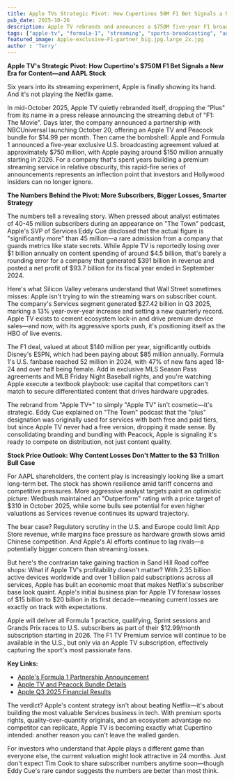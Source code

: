 ```yaml
---
title: Apple TVs Strategic Pivot: How Cupertinos 50M F1 Bet Signals a New Era for Content—and AAPL Stock
pub_date: 2025-10-26
description: Apple TV rebrands and announces a $750M five-year F1 broadcasting deal, signaling a strategic pivot from Netflix-style streaming to premium sports content. With over 45M subscribers and $1B annual content losses, Apple is using its ecosystem advantage to secure differentiated content that drives hardware upgrades. The move positions Apple TV as the "HBO of live events" while maintaining its core strategy of ecosystem lock-in rather than subscriber count competition.
tags: ["apple-tv", "formula-1", "streaming", "sports-broadcasting", "aapl-stock", "eddy-cue", "nbcuniversal", "peacock", "ecosystem-strategy", "content-strategy", "premium-sports", "mls", "mlb", "services-revenue", "subscriber-growth"]
featured_image: Apple-exclusive-F1-partner_big.jpg.large_2x.jpg
author : 'Terry' 
---
```

 

**Apple TV's Strategic Pivot: How Cupertino's $750M F1 Bet Signals a New Era for Content—and AAPL Stock**

Six years into its streaming experiment, Apple is finally showing its hand. And it's not playing the Netflix game.

In mid-October 2025, Apple TV quietly rebranded itself, dropping the "Plus" from its name in a press release announcing the streaming debut of "F1: The Movie". Days later, the company announced a partnership with NBCUniversal launching October 20, offering an Apple TV and Peacock bundle for $14.99 per month. Then came the bombshell: Apple and Formula 1 announced a five-year exclusive U.S. broadcasting agreement valued at approximately $750 million, with Apple paying around $150 million annually starting in 2026. For a company that's spent years building a premium streaming service in relative obscurity, this rapid-fire series of announcements represents an inflection point that investors and Hollywood insiders can no longer ignore.

**The Numbers Behind the Pivot: More Subscribers, Bigger Losses, Smarter Strategy**

The numbers tell a revealing story. When pressed about analyst estimates of 40-45 million subscribers during an appearance on "The Town" podcast, Apple's SVP of Services Eddy Cue disclosed that the actual figure is "significantly more" than 45 million—a rare admission from a company that guards metrics like state secrets. While Apple TV is reportedly losing over $1 billion annually on content spending of around $4.5 billion, that's barely a rounding error for a company that generated $391 billion in revenue and posted a net profit of $93.7 billion for its fiscal year ended in September 2024.

Here's what Silicon Valley veterans understand that Wall Street sometimes misses: Apple isn't trying to win the streaming wars on subscriber count. The company's Services segment generated $27.42 billion in Q3 2025, marking a 13% year-over-year increase and setting a new quarterly record. Apple TV exists to cement ecosystem lock-in and drive premium device sales—and now, with its aggressive sports push, it's positioning itself as the HBO of live events.

The F1 deal, valued at about $140 million per year, significantly outbids Disney's ESPN, which had been paying about $85 million annually. Formula 1's U.S. fanbase reached 52 million in 2024, with 47% of new fans aged 18-24 and over half being female. Add in exclusive MLS Season Pass agreements and MLB Friday Night Baseball rights, and you're watching Apple execute a textbook playbook: use capital that competitors can't match to secure differentiated content that drives hardware upgrades.

The rebrand from "Apple TV+" to simply "Apple TV" isn't cosmetic—it's strategic. Eddy Cue explained on "The Town" podcast that the "plus" designation was originally used for services with both free and paid tiers, but since Apple TV never had a free version, dropping it made sense. By consolidating branding and bundling with Peacock, Apple is signaling it's ready to compete on distribution, not just content quality.

**Stock Price Outlook: Why Content Losses Don't Matter to the $3 Trillion Bull Case**

For AAPL shareholders, the content play is increasingly looking like a smart long-term bet. The stock has shown resilience amid tariff concerns and competitive pressures. More aggressive analyst targets paint an optimistic picture: Wedbush maintained an "Outperform" rating with a price target of $310 in October 2025, while some bulls see potential for even higher valuations as Services revenue continues its upward trajectory.

The bear case? Regulatory scrutiny in the U.S. and Europe could limit App Store revenue, while margins face pressure as hardware growth slows amid Chinese competition. And Apple's AI efforts continue to lag rivals—a potentially bigger concern than streaming losses.

But here's the contrarian take gaining traction in Sand Hill Road coffee shops: What if Apple TV's profitability doesn't matter? With 2.35 billion active devices worldwide and over 1 billion paid subscriptions across all services, Apple has built an economic moat that makes Netflix's subscriber base look quaint. Apple's initial business plan for Apple TV foresaw losses of $15 billion to $20 billion in its first decade—meaning current losses are exactly on track with expectations.

Apple will deliver all Formula 1 practice, qualifying, Sprint sessions and Grands Prix races to U.S. subscribers as part of their $12.99/month subscription starting in 2026. The F1 TV Premium service will continue to be available in the U.S., but only via an Apple TV subscription, effectively capturing the sport's most passionate fans.

**Key Links:**
- [Apple's Formula 1 Partnership Announcement](https://www.formula1.com/en/latest/article/formula-1-and-apple-announce-groundbreaking-partnership.html)
- [Apple TV and Peacock Bundle Details](https://www.apple.com/newsroom/2025/10/apple-tv-and-peacock-join-forces/)
- [Apple Q3 2025 Financial Results](https://www.apple.com/newsroom/2025/08/apple-reports-third-quarter-results/)

The verdict? Apple's content strategy isn't about beating Netflix—it's about building the most valuable Services business in tech. With premium sports rights, quality-over-quantity originals, and an ecosystem advantage no competitor can replicate, Apple TV is becoming exactly what Cupertino intended: another reason you can't leave the walled garden.

For investors who understand that Apple plays a different game than everyone else, the current valuation might look attractive in 24 months. Just don't expect Tim Cook to share subscriber numbers anytime soon—though Eddy Cue's rare candor suggests the numbers are better than most think.